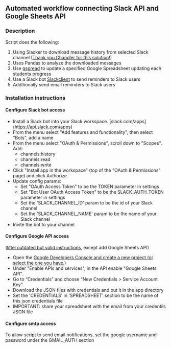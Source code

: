 ## Automated workflow connecting Slack API and Google Sheets API

### Description

Script does the following:

1. Using Slacker to download message history from selected Slack channel ([Thank you Chandler for this solution!](https://gist.github.com/Chandler/fb7a070f52883849de35))
2. Uses Pandas to analyze the downloaded messages
3. Use [gspread](https://github.com/burnash/gspread) to update a specified Google Spreadsheet updating each students progress
4. Use a Slack bot [Slackclient](https://github.com/slackapi/python-slackclient) to send reminders to Slack users
5. Additionally send email reminders to Slack users

### Installation instructions

#### Configure Slack bot access

+ Install a Slack bot into your Slack workspace. [slack.com/apps] (https://api.slack.com/apps)
+ From the menu select "Add features and functionality", then select "Bots", add a name
+ From the menu select "OAuth & Permissions", scroll down to "Scopes". Add:
  - channels:history
  - channels:read
  - channels:write
+ Click "Install app in the workspace" (top of the "OAuth & Permissions" page) and click Authorize
+ Update config params:
  - Set "OAuth Access Token" to be the TOKEN parameter in settings
  - Set "Bot User OAuth Access Token" to be the SLACK_AUTH_TOKEN parameter in settings
  - Set the 'SLACK_CHANNEL_ID' param to be the id of your Slack channel
  - Set the 'SLACK_CHANNEL_NAME' param to be the name of your Slack channel
+ Invite the bot to your channel

#### Configure Google API access 
([littel outdated but valid instructions](https://gspread.readthedocs.io/en/latest/oauth2.html), except add Google Sheets API)

+ Open the [Google Developers Console and create a new project (or select the one you have.)](https://console.developers.google.com/project)
+ Under "Enable APIs and services", in the API enable "Google Sheets API".
+ Go to “Credentials” and choose “New Credentials > Service Account Key”.
+ Download the JSON files with credentials and put it in the app directory
+ Set the 'CREDENTIALS' in 'SPREADSHEET' section to be the name of this json credentials file
+ IMPORTANT: share your spreadsheet with the email from your credentils JSON file

#### Configure smtp access

To allow script to send email notifications, set the google username and password under the GMAIL_AUTH section
